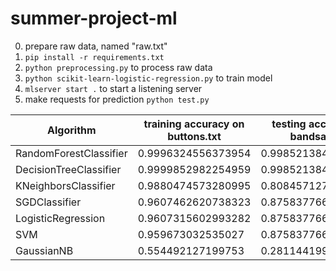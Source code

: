 # summer-project-ml

0. prepare raw data, named "raw.txt"
1. ```pip install -r requirements.txt```
2. ```python preprocessing.py``` to process raw data
3. ```python scikit-learn-logistic-regression.py``` to train model
4. ```mlserver start .``` to start a listening server
5. make requests for prediction ```python test.py```


| Algorithm | training accuracy on buttons.txt | testing accuracy on bandsaw.txt |
| ----------- | ----------- | ----------- |
| RandomForestClassifier | 0.9996324556373954 | 0.9985213846472742 |
| DecisionTreeClassifier | 0.9999852982254959 | 0.9985213846472742 |
| KNeighborsClassifier | 0.9880474573280995 | 0.8084571270641885 |
| SGDClassifier | 0.9607462620738323 | 0.8758377668762524 |
| LogisticRegression | 0.9607315602993282 | 0.8758377668762524 |
| SVM | 0.959673032535027 | 0.8758377668762524 |
| GaussianNB | 0.554492127199753 | 0.28114419954397846 |
